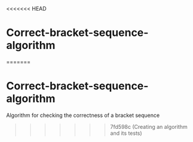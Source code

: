 <<<<<<< HEAD
# Correct-bracket-sequence-algorithm
=======
# Correct-bracket-sequence-algorithm
Algorithm for checking the correctness of a bracket sequence
>>>>>>> 7fd598c (Creating an algorithm and its tests)
